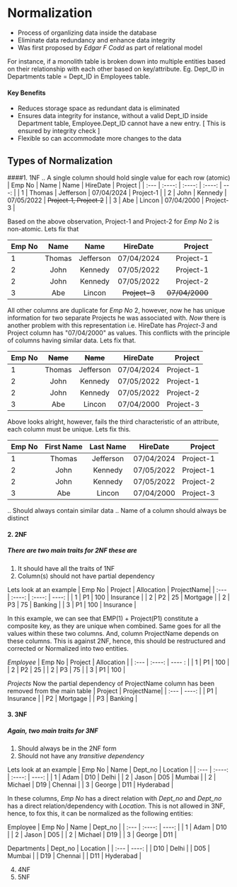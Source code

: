 # Normalization

- Process of organlizing data inside the database
- Eliminate data redundancy and enhance data integrity
- Was first proposed by *Edgar F Codd* as part of relational model 

For instance, if a monolith table is broken down into multiple entities based on their relationship with each other based on key/attribute. Eg. Dept_ID in Departments table = Dept_ID in Employees table. 

#### Key Benefits
- Reduces storage space as redundant data is eliminated
- Ensures data integrity for instance, without a valid Dept_ID inside Department table, Employee.Dept_ID cannot have a new entry.
  [ This is ensured by integrity check ]
- Flexible so can accommodate more changes to the data


## Types of Normalization
####1. 1NF
.. A single column should hold single value for each row (atomic)
   | Emp No    | Name | Name   | HireDate   | Project              |
   | :---      |    :----: | :----:     | :----:     |  ---:                |
   | 1         | Thomas    | Jefferson  | 07/04/2024 | Project-1            |
   | 2         | John      | Kennedy    | 07/05/2022 | ~~Project-1, Project-2~~ |
   | 3         | Abe       | Lincon     | 07/04/2000 | Project-3            |

   Based on the above observation, Project-1 and Project-2 for *Emp No* 2 is non-atomic. Lets fix that

   | Emp No    | Name | Name   | HireDate   | Project              |
   | :---      |    :----: | :----:     | :----:     |  ---:                |
   | 1         | Thomas    | Jefferson  | 07/04/2024 | Project-1            |
   | 2         | John      | Kennedy    | 07/05/2022 | Project-1            |
   | 2         | John      | Kennedy    | 07/05/2022 | Project-2            |
   | 3         | Abe       | Lincon     | ~~Project-3~~  | ~~07/04/2000~~   |

   All other columns are duplicate for *Emp No* 2, however, now he has unique information for two separate Projects he was associated with.
   *Now* there is another problem with this representation i.e. HireDate has *Project-3* and Project column has "07/04/2000" as values. This conflicts with the principle of columns having       similar data. Lets fix that.

   | Emp No    | ~~Name~~ | ~~Name~~   | HireDate   | Project               |
   | :---      |    :----: | :----:     | :----:     |  ---:                |
   | 1         | Thomas    | Jefferson  | 07/04/2024 | Project-1            |
   | 2         | John      | Kennedy    | 07/05/2022 | Project-1            |
   | 2         | John      | Kennedy    | 07/05/2022 | Project-2            |
   | 3         | Abe       | Lincon     | 07/04/2000 | Project-3            |
   
   Above looks alright, however, fails the third characteristic of an attribute, each column must be unique. Lets fix this.

   | Emp No    | First Name| Last Name  | HireDate   | Project               |
   | :---      |    :----: | :----:     | :----:     |  ---:                |
   | 1         | Thomas    | Jefferson  | 07/04/2024 | Project-1            |
   | 2         | John      | Kennedy    | 07/05/2022 | Project-1            |
   | 2         | John      | Kennedy    | 07/05/2022 | Project-2            |
   | 3         | Abe       | Lincon     | 07/04/2000 | Project-3            |
   
.. Should always contain similar data
.. Name of a column should always be distinct


#### 2. 2NF
##### There are two main traits for 2NF these are 
1. It should have all the traits of 1NF
2. Column(s) should not have partial dependency

Lets look at an example 
   | Emp No    | Project   | Allocation | ProjectName|
   | :---      |  :----:   | :----:     | ----:      | 
   | 1         | P1        | 100        | Insurance  |
   | 2         | P2        |  25        | Mortgage   |
   | 2         | P3        |  75        | Banking    |
   | 3         | P1        | 100        | Insurance  |

In this example, we can see that EMP(1) + Project(P1) constitute a composite key, as they are unique when combined. Same goes for all the values within these two columns. And, column ProjectName depends on these columns. This is against 2NF, hence, this should be restructured and corrected or Normalized into two entities. 

*Employee*
   | Emp No    | Project   | Allocation |
   | :---      |  :----:   | ---- :     | 
   | 1         | P1        | 100        |
   | 2         | P2        |  25        |
   | 2         | P3        |  75        |
   | 3         | P1        | 100        |

*Projects* Now the partial dependency of ProjectName column has been removed from the main table
   | Project   | ProjectName|
   | :---      | ----:      | 
   | P1        | Insurance  |
   | P2        | Mortgage   |
   | P3        | Banking    |
   

#### 3. 3NF
##### Again, two main traits for 3NF
1. Should always be in the 2NF form
2. Should not have any *transitive dependency*

Lets look at an example 
   | Emp No    | Name    | Dept_no    | Location   |
   | :---      |  :----: | :----:     | ----:      | 
   | 1         | Adam    | D10        | Delhi      |
   | 2         | Jason   | D05        | Mumbai     |
   | 2         | Michael | D19        | Chennai    |
   | 3         | George  | D11        | Hyderabad  |

In these columns, *Emp No* has a direct relation with *Dept_no* and *Dept_no* has a direct relation/dependency with *Location*. This is not allowed in 3NF, hence, to fox this, it can be normalized as the following entities:

Employee
   | Emp No    | Name    | Dept_no |
   | :---      |  :----: | ----:   | 
   | 1         | Adam    | D10     |
   | 2         | Jason   | D05     |
   | 2         | Michael | D19     |
   | 3         | George  | D11     |

Departments
   | Dept_no    | Location   |
   | :---      |  ----:      | 
   | D10        | Delhi      |
   | D05        | Mumbai     |
   | D19        | Chennai    |
   | D11        | Hyderabad  |



4. 4NF
5. 5NF


